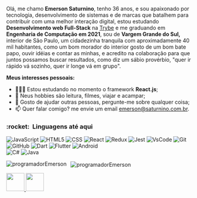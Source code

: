 Olá, me chamo **Emerson Saturnino**, tenho 36 anos, e sou apaixonado por tecnologia, desenvolvimento de sistemas e de marcas que batalhem para contribuir com uma melhor interação digital, estou estudando **Desenvolvimento web Full-Stack** na <a href="https://www.betrybe.com/">Trybe</a> e me graduando em **Engenharia de Computação em 2021**, sou de **Vargem Grande do Sul,** interior de São Paulo, um cidadezinha tranquila com aproximadamente 40 mil habitantes, como um bom morador do interior gosto de um bom bate papo, ouvir idéias e contar as minhas, e acredito na colaboração para que juntos possamos buscar resultados, como diz um sábio provérbio, "quer ir rápido vá sozinho, quer ir longe vá em grupo".


**Meus interesses pessoais:**


- 👨🏽‍💻 Estou estudando no momento o framework **React.js**;
- 🤔 Neus hobbies são leitura, filmes, viajar e acampar;
- 💬 Gosto de ajudar outras pessoas, pergunte-me sobre qualquer coisa;
- 📫 Quer falar comigo? me envie um email emerson@saturnino.com.br.


<h3> :rocket: &nbsp;Linguagens até aqui </h3>



  
  ![JavaScript](https://img.shields.io/badge/-JavaScript-333333?style=flat&logo=javascript)
  ![HTML5](https://img.shields.io/badge/-HTML5-333333?style=flat&logo=HTML5)
  ![CSS](https://img.shields.io/badge/-CSS-333333?style=flat&logo=CSS3&logoColor=1572B6)
  ![React](https://img.shields.io/badge/-React-333333?style=flat&logo=react)
  ![Redux](https://img.shields.io/badge/-redux-333333?style=flat&logo=redux)
  ![Jest](https://img.shields.io/badge/-Jest-333333?style=flat&logo=jest)
  ![VsCode](https://img.shields.io/badge/-VsCode-333333?style=flat&logo=visual-studio-code)
  ![Git](https://img.shields.io/badge/-Git-333333?style=flat&logo=git)
  ![GitHub](https://img.shields.io/badge/-GitHub-333333?style=flat&logo=github)
  ![Dart](https://img.shields.io/badge/-dart-333333?style=flat&logo=dart)
  ![Flutter](https://img.shields.io/badge/-flutter-333333?style=flat&logo=flutter)
  ![Android](https://img.shields.io/badge/-Android-333333?style=flat&logo=android)  
  ![C#](https://img.shields.io/badge/-csharp-333333?style=flat&logo=c)
  ![Java](https://img.shields.io/badge/-java-333333?style=flat&logo=java)


<p>
    <img align="left" src="https://github-readme-stats.vercel.app/api/top-langs/?username=programadorEmerson&layout=compact&theme=graywhite&title_color=268bd2" alt="programadorEmerson" />
</p>
<p>&nbsp;
    <img align="center" src="https://github-readme-stats.vercel.app/api?username=programadorEmerson&count_private=true&show_icons=true&theme=graywhite&icon_color=268bd2&title_color=268bd2" alt="programadorEmerson" />
</p>

<a href="https://www.linkedin.com/in/emerson-saturnino/" target="_blank">
  <img src="https://i.ibb.co/Kx2GSrT/linkedin.png" width="48px" height="48px">
</a>
<a href="https://www.instagram.com/emerson_saturnino/" target="_blank">
  <img src="https://cdn.icon-icons.com/icons2/1211/PNG/512/1491579602-yumminkysocialmedia36_83067.png" width="48px" height="48px">
</a>


